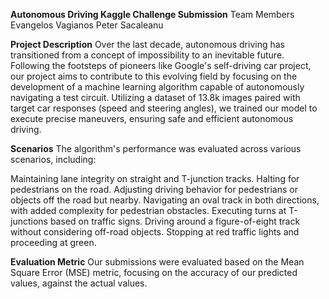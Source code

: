 **Autonomous Driving Kaggle Challenge Submission**
Team Members
Evangelos Vagianos
Peter Sacaleanu

**Project Description**
Over the last decade, autonomous driving has transitioned from a concept of impossibility to an inevitable future.
Following the footsteps of pioneers like Google's self-driving car project, our project aims to contribute to this evolving field by focusing on the development of a machine learning algorithm capable of autonomously navigating a test circuit. 
Utilizing a dataset of 13.8k images paired with target car responses (speed and steering angles), we trained our model to execute precise maneuvers, ensuring safe and efficient autonomous driving.

**Scenarios**
The algorithm's performance was evaluated across various scenarios, including:

Maintaining lane integrity on straight and T-junction tracks.
Halting for pedestrians on the road.
Adjusting driving behavior for pedestrians or objects off the road but nearby.
Navigating an oval track in both directions, with added complexity for pedestrian obstacles.
Executing turns at T-junctions based on traffic signs.
Driving around a figure-of-eight track without considering off-road objects.
Stopping at red traffic lights and proceeding at green.

**Evaluation Metric**
Our submissions were evaluated based on the Mean Square Error (MSE) metric, focusing on the accuracy of our predicted values, against the actual values.
